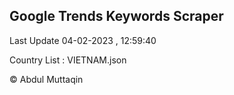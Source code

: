 

## Google Trends Keywords Scraper 
 
Last Update 04-02-2023 , 12:59:40

Country List :
VIETNAM.json



© Abdul Muttaqin 
